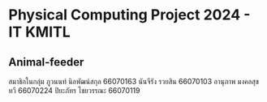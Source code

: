 # Physical Computing Project 2024 - IT KMITL
## Animal-feeder
สมาชิกในกลุ่ม
ภูวนนท์ นิลพัฒน์สกุล 66070163 
นันจีรัง รวยสิน  66070103
อานุภาพ มงคลสุขทวี  66070224
ปิยะภัทร ไชยวรรณะ 66070119
